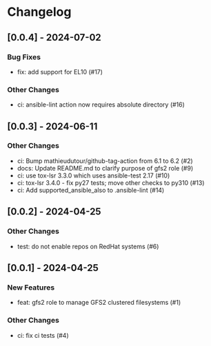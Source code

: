 Changelog
=========

[0.0.4] - 2024-07-02
--------------------

### Bug Fixes

- fix: add support for EL10 (#17)

### Other Changes

- ci: ansible-lint action now requires absolute directory (#16)

[0.0.3] - 2024-06-11
--------------------

### Other Changes

- ci: Bump mathieudutour/github-tag-action from 6.1 to 6.2 (#2)
- docs: Update README.md to clarify purpose of gfs2 role (#9)
- ci: use tox-lsr 3.3.0 which uses ansible-test 2.17 (#10)
- ci: tox-lsr 3.4.0 - fix py27 tests; move other checks to py310 (#13)
- ci: Add supported_ansible_also to .ansible-lint (#14)

[0.0.2] - 2024-04-25
--------------------

### Other Changes

- test: do not enable repos on RedHat systems (#6)

[0.0.1] - 2024-04-25
--------------------

### New Features

- feat: gfs2 role to manage GFS2 clustered filesystems (#1)

### Other Changes

- ci: fix ci tests (#4)

